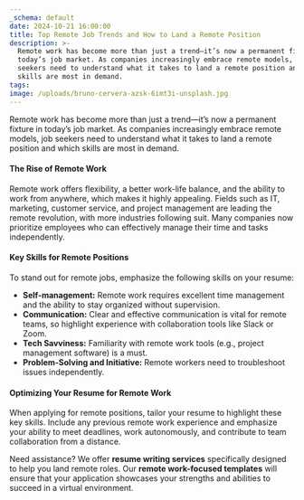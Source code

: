 ```yaml
---
_schema: default
date: 2024-10-21 16:00:00
title: Top Remote Job Trends and How to Land a Remote Position
description: >-
  Remote work has become more than just a trend—it’s now a permanent fixture in
  today’s job market. As companies increasingly embrace remote models, job
  seekers need to understand what it takes to land a remote position and which
  skills are most in demand.
tags:
image: /uploads/bruno-cervera-azsk-6imt3i-unsplash.jpg
---
```

Remote work has become more than just a trend—it’s now a permanent fixture in today’s job market. As companies increasingly embrace remote models, job seekers need to understand what it takes to land a remote position and which skills are most in demand.

#### **The Rise of Remote Work**

Remote work offers flexibility, a better work-life balance, and the ability to work from anywhere, which makes it highly appealing. Fields such as IT, marketing, customer service, and project management are leading the remote revolution, with more industries following suit. Many companies now prioritize employees who can effectively manage their time and tasks independently.

#### **Key Skills for Remote Positions**

To stand out for remote jobs, emphasize the following skills on your resume:

* **Self-management:** Remote work requires excellent time management and the ability to stay organized without supervision.
* **Communication:** Clear and effective communication is vital for remote teams, so highlight experience with collaboration tools like Slack or Zoom.
* **Tech Savviness:** Familiarity with remote work tools (e.g., project management software) is a must.
* **Problem-Solving and Initiative:** Remote workers need to troubleshoot issues independently.

#### **Optimizing Your Resume for Remote Work**

When applying for remote positions, tailor your resume to highlight these key skills. Include any previous remote work experience and emphasize your ability to meet deadlines, work autonomously, and contribute to team collaboration from a distance.

Need assistance? We offer **resume writing services** specifically designed to help you land remote roles. Our **remote work-focused templates** will ensure that your application showcases your strengths and abilities to succeed in a virtual environment.